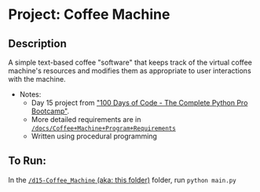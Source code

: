 # Project: Coffee Machine

## Description
A simple text-based coffee "software" that keeps track of the virtual coffee machine's resources and modifies them as appropriate to user interactions with the machine.
- Notes:
  - Day 15 project from ["100 Days of Code - The Complete Python Pro Bootcamp"](https://www.udemy.com/course/100-days-of-code/).
  - More detailed requirements are in [`/docs/Coffee+Machine+Program+Requirements`](/docs/Coffee+Machine+Program+Requirements.pdf)
  - Written using procedural programming

## To Run:
In the [`/d15-Coffee_Machine` (aka: this folder)](./) folder, run `python main.py`

